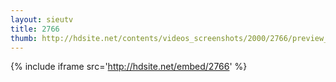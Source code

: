 ```yaml
---
layout: sieutv
title: 2766
thumb: http://hdsite.net/contents/videos_screenshots/2000/2766/preview_360p.mp4.jpg
---
```

{% include iframe src='http://hdsite.net/embed/2766' %}
 
